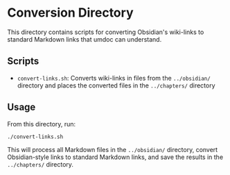 # Conversion Directory

This directory contains scripts for converting Obsidian's wiki-links to standard Markdown links that umdoc can understand.

## Scripts

- `convert-links.sh`: Converts wiki-links in files from the `../obsidian/` directory and places the converted files in the `../chapters/` directory

## Usage

From this directory, run:

```bash
./convert-links.sh
```

This will process all Markdown files in the `../obsidian/` directory, convert Obsidian-style links to standard Markdown links, and save the results in the `../chapters/` directory.
